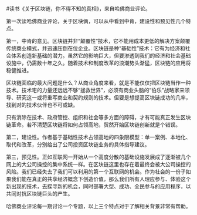 \#读书《关于区块链，你不得不知的真相》，来自哈佛商业评论。

第一次读哈佛商业评论，关于区块俩，可以从中看到中肯，建设性和预见性几个特点。

第一，中肯的意见。区块链并非“颠覆性”技术，它不能用成本更低的解决方案颠覆传统商业模式，并迅速压倒在位企业。区块链是种“基础性”技术：它有为经济和社会体系创造新基础的潜力。虽然它的影响巨大，但要渗透到我们的经济和社会基础设施中，仍需数十年之久。随着技术和制度改革的浪潮势头渐猛，区块链的应用将稳健推进。

区块链面临的最大问题是什么？从商业角度来看，就是不能仅仅把区块链当作一种技术。技术宅的力量还远远不够“拯救世界”，必须有商业头脑的“伯乐”战略家来领导、研究这一或将重写商业和契约规则的技术。但要是想提高区块链成功的几率，找到对的技术伙伴也不可或缺。

只有消除在技术、政府管控、组织和社会等多方面的障碍，才有可能真正发生区块链革命。若不清楚区块链将如何占领高地，贸然开始区块链创新就是个错误。

第二，建设性。作者基于基础性技术占领高地的四象限模型：单一案例、本地化、取代和改革，分别给出了公司投资区块链业务的具体指导建议。

第三，预见性。正如互联网一开始从一个高度分散的基础设施发展成了逐渐被几个网上的大公司操控的集中系统一样。在区块链这里也存在着最终会被大公司操控的风险。我们已经失去了我们可以利用的第一个互联网的机会。作为社会的一份子如果我们能在真正的共享经济概念下创造价值，那么我们所有人理应参与、体验这个新出现的技术，去探寻新的机会，同时部署大型、成功、全民参与的应用程序，以共同对抗区块链巨头的产生。

哈佛商业评论每一期讨论一个专题，以上三个特点对于了解相关背景非常有帮助。
